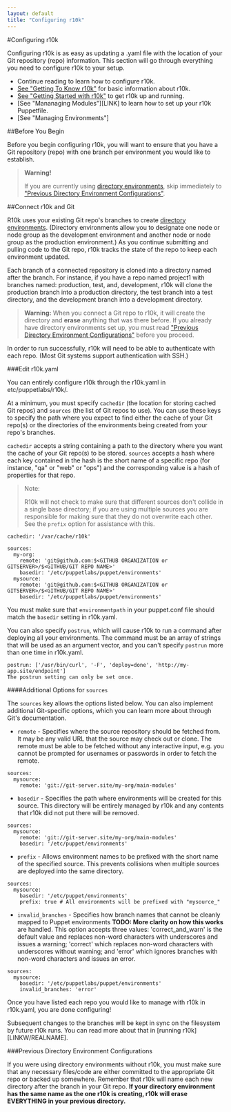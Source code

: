 ```yaml
---
layout: default
title: "Configuring r10k"
---
```


[direnv]: /puppet/4.0/reference/environments.html
[direnv_setup]: /puppet/4.0/reference/environments_creating.html

[gettingstarted]: ./gettingstarted_r10k.html
[gettingtoknow]: ./index.html

#Configuring r10k

Configuring r10k is as easy as updating a .yaml file with the location of your Git repository (repo) information. This section will go through everything you need to configure r10k to your setup. 

* Continue reading to learn how to configure r10k.
* [See "Getting To Know r10k"][gettingtoknow] for basic information about r10k.
* [See "Getting Started with r10k"][gettingstarted] to get r10k up and running.
* [See "Mananaging Modules"][LINK] to learn how to set up your r10k Puppetfile.
* [See "Managing Environments"]


##Before You Begin

Before you begin configuring r10k, you will want to ensure that you have a Git repository (repo) with one branch per environment you would like to establish. 

>**Warning!** 
>
>If you are currently using [directory environments](direnv), skip immediately to ["Previous Directory Environment Configurations"](#previous-directory-environment-configurations). 


##Connect r10k and Git

R10k uses your existing Git repo's branches to create [directory environments]((direnv)). (Directory environments allow you to designate one node or node group as the development environment and another node or node group as the production environment.) As you continue submitting and pulling code to the Git repo, r10k tracks the state of the repo to keep each environment updated. 

Each branch of a connected repository is cloned into a directory named after the branch. For instance, if you have a repo named project1 with branches named: production, test, and, development, r10k will clone the production branch into a production directory, the test branch into a test directory, and the development branch into a development directory.

>**Warning:** When you connect a Git repo to r10k, it will create the directory and **erase** anything that was there before. If you already have directory environments set up, you must read ["Previous Directory Environment Configurations"](#previous-directory-environment-configurations) before you proceed.

In order to run successfully, r10k will need to be able to authenticate with each repo. (Most Git systems support authentication with SSH.)

###Edit r10k.yaml

You can entirely configure r10k through the r10k.yaml in etc/puppetlabs/r10k/. 

At a minimum, you must specify `cachedir` (the location for storing cached Git repos) and `sources` (the list of Git repos to use). You can use these keys to specify the path where you expect to find either the cache of your Git repo(s) or the directories of the environments being created from your repo's branches.

`cachedir` accepts a string containing a path to the directory where you want the cache of your Git repo(s) to be stored. `sources` accepts a hash where each key contained in the hash is the short name of a specific repo (for instance, "qa" or "web" or "ops") and the corresponding value is a hash of properties for that repo.

>Note:
>
>R10k will not check to make sure that different sources don't collide in a single base directory; if you are using multiple sources you are responsible for making sure that they do not overwrite each other. See the `prefix` option for assistance with this.

~~~
cachedir: '/var/cache/r10k'

sources:
  my-org:
    remote: 'git@github.com:$<GITHUB ORGANIZATION or GITSERVER>/$<GITHUB/GIT REPO NAME>'
    basedir: '/etc/puppetlabs/puppet/environments'
  mysource:
    remote: 'git@github.com:$<GITHUB ORGANIZATION or GITSERVER>/$<GITHUB/GIT REPO NAME>'
    basedir: '/etc/puppetlabs/puppet/environments'
~~~

You must make sure that `environmentpath` in your puppet.conf file should match the `basedir` setting in r10k.yaml.

You can also specify `postrun`, which will cause r10k to run a command after deploying all your environments. The command must be an array of strings that will be used as an argument vector, and you can't specify `postrun` more than one time in r10k.yaml.

~~~
postrun: ['/usr/bin/curl', '-F', 'deploy=done', 'http://my-app.site/endpoint']
The postrun setting can only be set once.
~~~

####Additional Options for `sources`

The `sources` key allows the options listed below. You can also implement additional Git-specific options, which you can learn more about through Git's documentation.

* `remote` - Specifies where the source repository should be fetched from. It may be any valid URL that the source may check out or clone. The remote must be able to be fetched without any interactive input, e.g. you cannot be prompted for usernames or passwords in order to fetch the remote.

~~~
sources:
  mysource:
    remote: 'git://git-server.site/my-org/main-modules'
~~~

* `basedir` - Specifies the path where environments will be created for this source. This directory will be entirely managed by r10k and any contents that r10k did not put there will be removed. 

~~~
sources:
  mysource:
    remote: 'git://git-server.site/my-org/main-modules'
    basedir: '/etc/puppet/environments'
~~~

* `prefix` - Allows environment names to be prefixed with the short name of the specified source. This prevents collisions when multiple sources are deployed into the same directory.

~~~
sources:
  mysource:
    basedir: '/etc/puppet/environments'
    prefix: true # All environments will be prefixed with "mysource_"
~~~

* `invalid_branches` - Specifies how branch names that cannot be cleanly mapped to Puppet environments **TODO: More clarity on how this works** are handled. This option accepts three values: 'correct_and_warn' is the default value and replaces non-word characters with underscores and issues a warning; 'correct' which replaces non-word characters with underscores without warning; and 'error' which ignores branches with non-word characters and issues an error.

~~~
sources:
  mysource:
    basedir: '/etc/puppetlabs/puppet/environments'
    invalid_branches: 'error'
~~~

Once you have listed each repo you would like to manage with r10k in r10k.yaml,  you are done configuring!

Subsequent changes to the branches will be kept in sync on the filesystem by future r10k runs. You can read more about that in [running r10k][LINKW/REALNAME].

###Previous Directory Environment Configurations

If you were using directory environments without r10k, you must make sure that any necessary files/code are either committed to the appropriate Git repo or backed up somewhere. Remember that r10k will name each new directory after the branch in your Git repo. **If your directory environment has the same name as the one r10k is creating, r10k will erase EVERYTHING in your previous directory.**
